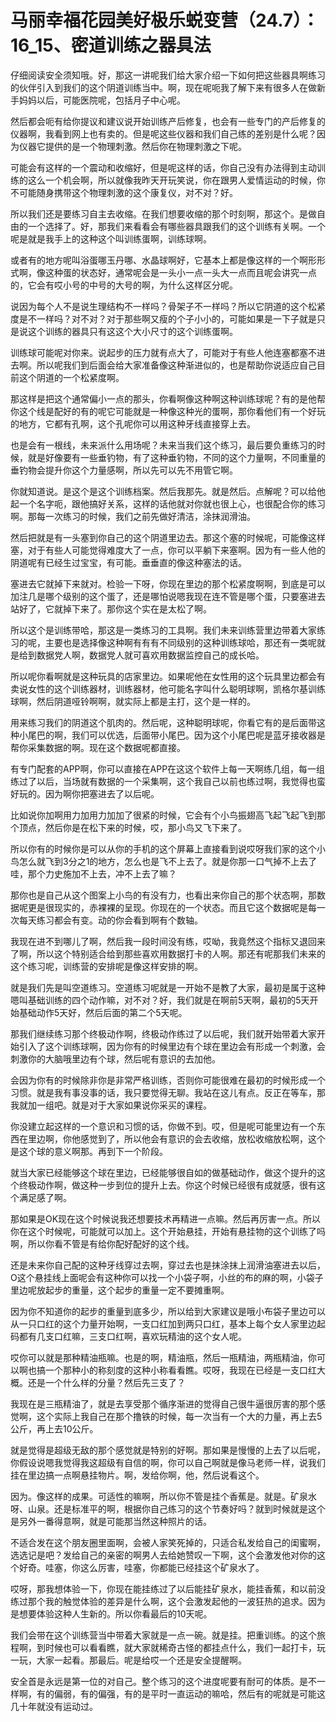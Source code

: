 # 马丽幸福花园美好极乐蜕变营（24.7）：16_15、密道训练之器具法

仔细阅读安全须知哦。好，那这一讲呢我们给大家介绍一下如何把这些器具啊练习的伙伴引入到我们的这个阴道训练当中。啊，现在呢呃我了解下来有很多人在做新手妈妈以后，可能医院呢，包括月子中心呢。

然后都会呃有给你提议和建议说开始训练产后修复，也会有一些专门的产后修复的仪器啊，我看到网上也有卖的。但是呢这些仪器和我们自己练的差别是什么呢？因为仪器它提供的是一个物理刺激。然后你在物理刺激之下呢。

可能会有这样的一个震动和收缩好，但是呢这样的话，你自己没有办法得到主动训练的这么一个机会啊，所以就像我昨天开玩笑说，你在跟男人爱情运动的时候，你不可能随身携带这个物理刺激的这个康复仪，对不对？好。

所以我们还是要练习自主去收缩。在我们想要收缩的那个时刻啊，那这个。是做自由的一个选择了。好，那我们来看看会有哪些器具跟我们的这个训练有关啊。一个呢是就是我手上的这种这个叫训练蛋啊，训练球啊。

或者有的地方呢叫浴蛋哪玉丹哪、水晶球啊好，它基本上都是像这样的一个啊形形式啊，像这种蛋的状态好，通常呢会是一头小一点一头大一点而且呢会讲究一点的，它会有哎小号的中号的大号的啊，为什么这样区分呢。

说因为每个人不是说生理结构不一样吗？骨架子不一样吗？所以它阴道的这个松紧度是不一样吗？对不对？对于那些啊又瘦的个子小小的，可能如果是一下子就是只是说这个训练的器具只有这这个大小尺寸的这个训练蛋啊。

训练球可能呢对你来。说起步的压力就有点大了，可能对于有些人他连塞都塞不进去啊。所以呢我们到后面会给大家准备像这种渐进似的，也是帮助你说适应自己目前这个阴道的一个松紧度啊。

那这样是把这个通常偏小一点的那头，你看啊像这种啊这种训练球呢？有的是他帮你这个线是配好的有的呢它可能就是一种像这种光的蛋啊，那你看他们有一个好玩的地方，它都有孔啊，这个孔呢你可以用这种牙线直接穿上去。

也是会有一根线，未来派什么用场呢？未来当我们这个练习，最后要负重练习的时候，就是好像要有一些垂钓物，有了这种垂钓物，不同的这个力量啊，不同重量的垂钓物会提升你这个力量感啊，所以先可以先不用管它啊。

你就知道说。是这个是这个训练档案。然后我那先。就是然后。点解呢？可以给他起一个名字呃，跟他搞好关系，这样的话他就对你就也很上心，也很配合你的练习啊。那每一次练习的时候，我们之前先做好清洁，涂抹润滑油。

然后把就是有一头塞到你自己的这个阴道里边去。那这个塞的时候呢，可能像这样塞，对于有些人可能觉得难度大了一点，你可以平躺下来塞啊。因为有一些人他的阴道呢有已经生过宝宝，有可能。垂垂直的像这种塞法的话。

塞进去它就掉下来就对。检验一下呀，你现在里边的那个松紧度啊啊，到底是可以加注几是哪个级别的这个蛋了，还是哪怕说嗯我现在连不管是哪个蛋，只要塞进去站好了，它就掉下来了。那你这个实在是太松了啊。

所以这个是训练带哈，那这是一类练习的工具啊。我们未来训练营里边带着大家练习的呢，主要也是选择像这种啊有有有不同级别的这种训练球哈，那还有一类呢就是给到数据党人啊，数据党人就可喜欢用数据监控自己的成长哈。

所以呢你看啊就是这种玩具的店家里边。如果呢他在女性用的这个玩具里边都会有卖说女性的这个训练器材，训练器材，他可能名字叫什么聪明球啊，凯格尔基训练球啊，然后阴道哑铃啊啊，就实际上都是主打，这个是一样的。

用来练习我们的阴道这个肌肉的。然后呢，这种聪明球呢，你看它有的是后面带这种小尾巴的啊，我们可以优选，后面带小尾巴。因为这个小尾巴呢是蓝牙接收器是帮你采集数据的啊。现在这个数据呢都直接。

有专门配套的APP啊，你可以直接在APP在这这个软件上每一天啊练几组，每一组练过了以后，当场就有数据的一个采集啊，这个我自己以前也练过啊，我觉得也蛮好玩的。因为啊你把塞进去了以后呢。

比如说你加啊用力加用力加加了很紧的时候，它会有个小鸟振翅高飞起飞起飞到那个顶点，然后你是在松下来的时候，哎，那小鸟又飞下来了。

所以你有的时候你是可以从你的手机的这个屏幕上直接看到说哎呀我们家的这个小鸟怎么就飞到3分之1的地方，怎么也是飞不上去了。就是你那一口气掉不上去了哇，那个力史施加不上去，冲不上去了嘛？

那你也是自己从这个图案上小鸟的有没有力，也看出来你自己的那个状态啊，那数据呢更是很现实的，赤裸裸的呈现。你现在的一个状态。而且它这个数据呢是每一次每天练习都会有变。动的你会看到啊有个数轴。

我现在进不到哪儿了啊，然后我一段时间没有练，哎呦，我竟然这个指标又退回来了啊，所以这个特别适合给到那些喜欢用数据打卡的人啊。那还有呢那我们未来的这个练习呢，训练营的安排呢是像这样安排的啊。

就是我们先是叫空道练习。空道练习呢就是一开始不是教了大家，最初是属于这种嗯叫基础训练的四个动作嘛，对不对？好，我们就是在啊前5天啊，最初的5天开始基础动作5天好，然后后面的第二个5天呢。

那我们继续练习那个终极动作啊，终极动作练过了以后呢，我们就开始带着大家开始引入了这个训练球啊，因为你有的时候里边有个球在里边会有形成一个刺激，会刺激你的大脑哦里边有个球，然后呢有意识的去加他。

会因为你有的时候除非你是非常严格训练，否则你可能很难在最初的时候形成一个习惯。就是我有事没事的话，我只要觉得无聊。我站在这儿有点。反正在等车，那我就加一组吧。就是对于大家如果说你采买的课程。

你没建立起这样的一个意识和习惯的话，你做不到。哎，但是呢可能里边有一个东西在里边啊，你他感觉到了，所以他会有意识的会去收缩，放松收缩放松啊，这个是这个球的意义啊那。再到下一个阶段。

就当大家已经能够这个球在里边，已经能够很自如的做基础动作，做这个提升的这个终极动作啊，做这种一步到位的提升上去。你这个时候已经很有成就感，很有这个满足感了啊。

那如果是OK现在这个时候说我还想要技术再精进一点嘛。然后再厉害一点。所以你在这个时候呢，可能就可以加上。这个开始悬挂，开始有悬挂物的这个训练了吗啊，所以你看不管是有给你配好配好的这个线。

还是未来你自己配的这种牙线穿过去啊，穿过去也是抹涂抹上润滑油塞进去以后，O这个悬挂线上面呢会有这种你可以找一个小袋子啊，小丝的布的麻的啊，小袋子里边呢放起步的重量，这个起步的重量一定不要摊重啊。

因为你不知道你的起步的重量到底多少，所以给到大家建议是哦小布袋子里边可以从一只口红的这个力量开始啊，一支口红加到两只口红，基本上每个女人家里边起码都有几支口红嘛，三支口红啊，喜欢玩精油的这个女人呢。

哎你可以就是那种精油瓶嘛。也是的啊，精油瓶，然后一瓶精油，两瓶精油，你可以啊也搞一个那种小的称刻度的这种小称看看瞧。哎呀，我现在已经是一支口红大概。还是一个什么样的分量？然后先三支了？

我现在是三瓶精油了，就是去享受那个循序渐进的觉得自己很牛逼很厉害的那个感觉啊，这个实际上我自己在那个撸铁的时候，每一次当有一个大的力量，再上去5公斤，再上去10公斤。

就是觉得是超级无敌的那个感觉就是特别的好啊。那如果是慢慢的上去了以后呢，你假设说嗯我觉得我这超级有自信的啊，你可以自己啊就是像马老师一样，说我们挂在里边搞一点啊悬挂物片。啊，发给你啊，他，然后说看这个。

因为。像这样的成果。可适性的嘛啊，所以你不管是挂个香蕉是。就是。矿泉水呀、山泉。还是标准平的啊，根据你自己练习的这个节奏好吗？就到时候就是这个是另外一番得意啊，就是可能那当然这种照片的话。

不适合发在这个朋友圈里面啊，会被人家笑死掉的，只适合私发给自己的闺蜜啊，选选记是吧？发给自己的亲密的啊男人去给她赞叹一下啊，这个会激发他对你的这个好奇。哇塞，你这么厉害，哇塞，你都能已经挂这个矿泉水了。

哎呀，那我想体验一下，你现在能挂练过了以后能挂矿泉水，能挂香蕉，和以前没练过那个我的触觉体验的差异是什么啊，这个会激发起他的一波狂热的追求。因为是想要体验这种人生新的。所以你看最后的10天呢。

我们会带在这个训练营当中带着大家就是一点一碗。就是挂。把重训练。的这个旅程啊，到时候也可以看看瞧，就大家就稀奇古怪的都挂点什么，我们一起打卡，玩一玩，大家一起看。那最后。呢是给哎一个还是安全提醒啊。

安全首是永远是第一位的对自己。整个练习的这个进度呢要有耐可的体质。是不一样啊，有的偏弱，有的偏强，有的是平时一直运动的嘛哈，然后有的呢就是可能这几十年就没有运动过。

